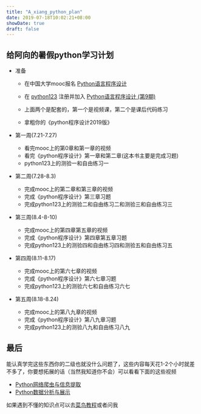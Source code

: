 ```yaml
---
title: "A_xiang_python_plan"
date: 2019-07-18T10:02:21+08:00
showDate: true
draft: false
---
```


## 给阿向的暑假python学习计划

* 准备

    * 在中国大学mooc报名 [Python语言程序设计](https://www.icourse163.org/learn/BIT-268001)

    * 在 [python123](https://python123.io/) 注册并加入 [Python语言程序设计 (第9期)](https://python123.io/student/courses/934/intro)

    * 上面两个是配套的，第一个是视频课，第二个是课后代码练习
    * 拿粗你的《python程序设计2019版》

* 第一周(7.21-7.27)

    * 看完mooc上的第0章和第一章的视频
    * 看完《python程序设计》第一章和第二章(这本书主要是完成习题)
    * python123上的测验一和自由练习一

* 第二周(7.28-8.3)

    * 完成mooc上的第二章和第三章的视频
    * 完成《python程序设计》第三章习题
    * 完成python123上的测验二和自由练习二和测验三和自由练习三

* 第三周(8.4-8-10)

    * 完成mooc上的第四章第五章的视频
    * 完成《python程序设计》第四章第五章习题
    * 完成python123上的测验四和自由练习四和测验五和自由练习五

* 第四周(8.11-8.17)

    * 完成mooc上的第六七章的视频
    * 完成《python程序设计》第六七章习题
    * 完成python123上的测验六七和自由练习六七
    
* 第五周(8.18-8.24)

    * 完成mooc上的第八九章的视频
    * 完成《python程序设计》第八九章习题
    * 完成python123上的测验八九和自由练习八九

## 最后

能认真学完这些东西你的二级也就没什么问题了，这些内容每天花1-2个小时就差不多了，你要想拓展的话（当然我知道你不会）可以看看下面的这些视频

* [Python网络爬虫与信息提取](https://www.icourse163.org/course/BIT-1001870001)
* [Python数据分析与展示](https://www.icourse163.org/course/BIT-1001870002)

如果遇到不懂的知识点可以去[菜鸟教程](https://www.runoob.com/python3/python3-tutorial.html)或者问我







